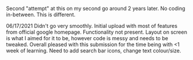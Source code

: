Second "attempt" at this on my second go around 2 years later. No coding in-between. This is different.

06/17/2021
Didn't go very smoothly. Initial upload with most of features from official google homepage. Functionality not present. Layout on screen is what I aimed for it to be, however code is messy and needs to be tweaked. Overall pleased with this submission for the time being with <1 week of learning. 
Need to add search bar icons, change text colour/size.